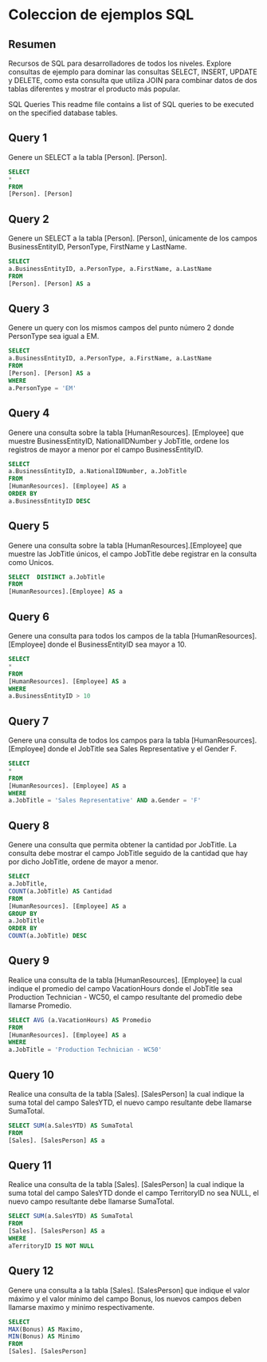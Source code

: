 # Coleccion de ejemplos SQL

## Resumen

Recursos de SQL para desarrolladores de todos los niveles. Explore consultas de ejemplo para dominar las consultas SELECT, INSERT, UPDATE y DELETE, como esta consulta que utiliza JOIN para combinar datos de dos tablas diferentes y mostrar el producto más popular.

SQL Queries
This readme file contains a list of SQL queries to be executed on the specified database tables.

## Query 1

Genere un SELECT a la tabla [Person]. [Person].

```sql
SELECT
*
FROM
[Person]. [Person]
```

## Query 2

Genere un SELECT a la tabla [Person]. [Person], únicamente de los campos BusinessEntityID, PersonType, FirstName y LastName.

```sql
SELECT
a.BusinessEntityID, a.PersonType, a.FirstName, a.LastName
FROM
[Person]. [Person] AS a
```
## Query 3

Genere un query con los mismos campos del punto número 2 donde PersonType sea igual a EM.

```sql
SELECT
a.BusinessEntityID, a.PersonType, a.FirstName, a.LastName
FROM
[Person]. [Person] AS a
WHERE
a.PersonType = 'EM'
```
## Query 4

Genere una consulta sobre la tabla [HumanResources]. [Employee] que muestre BusinessEntityID, NationalIDNumber y JobTitle, ordene los registros de mayor a menor por el campo BusinessEntityID.

```sql
SELECT
a.BusinessEntityID, a.NationalIDNumber, a.JobTitle
FROM
[HumanResources]. [Employee] AS a
ORDER BY
a.BusinessEntityID DESC
```
## Query 5

Genere una consulta sobre la tabla [HumanResources].[Employee] que muestre las JobTitle únicos, el campo JobTitle debe registrar en la consulta como Unicos.

```sql
SELECT  DISTINCT a.JobTitle
FROM
[HumanResources].[Employee] AS a
```

## Query 6

Genere una consulta para todos los campos de la tabla [HumanResources]. [Employee] donde el BusinessEntityID sea mayor a 10.

```sql
SELECT
*
FROM
[HumanResources]. [Employee] AS a
WHERE
a.BusinessEntityID > 10
```

## Query 7

Genere una consulta de todos los campos para la tabla [HumanResources]. [Employee] donde el JobTitle sea Sales Representative y el Gender F.

```sql
SELECT
*
FROM
[HumanResources]. [Employee] AS a
WHERE
a.JobTitle = 'Sales Representative' AND a.Gender = 'F'
```

## Query 8

Genere una consulta que permita obtener la cantidad por JobTitle. La consulta debe mostrar el campo JobTitle seguido de la cantidad que hay por dicho JobTitle, ordene de mayor a menor.

```sql
SELECT
a.JobTitle,
COUNT(a.JobTitle) AS Cantidad
FROM
[HumanResources]. [Employee] AS a
GROUP BY
a.JobTitle
ORDER BY
COUNT(a.JobTitle) DESC
```

## Query 9

Realice una consulta de la tabla [HumanResources]. [Employee] la cual indique el promedio del campo VacationHours donde el JobTitle sea Production Technician - WC50, el campo resultante del promedio debe llamarse Promedio.

```sql
SELECT AVG (a.VacationHours) AS Promedio
FROM
[HumanResources]. [Employee] AS a
WHERE
a.JobTitle = 'Production Technician - WC50'
```

## Query 10

Realice una consulta de la tabla [Sales]. [SalesPerson] la cual indique la suma total del campo SalesYTD, el nuevo campo resultante debe llamarse SumaTotal.

```sql
SELECT SUM(a.SalesYTD) AS SumaTotal
FROM
[Sales]. [SalesPerson] AS a
```

## Query 11

Realice una consulta de la tabla [Sales]. [SalesPerson] la cual indique la suma total del campo SalesYTD donde el campo TerritoryID no sea NULL, el nuevo campo resultante debe llamarse SumaTotal.

```sql
SELECT SUM(a.SalesYTD) AS SumaTotal
FROM
[Sales]. [SalesPerson] AS a
WHERE
aTerritoryID IS NOT NULL
```

## Query 12

Genere una consulta a la tabla [Sales]. [SalesPerson] que indique el valor máximo y el valor mínimo del campo Bonus, los nuevos campos deben llamarse maximo y minimo respectivamente.

```sql
SELECT
MAX(Bonus) AS Maximo,
MIN(Bonus) AS Minimo
FROM
[Sales]. [SalesPerson]
```
